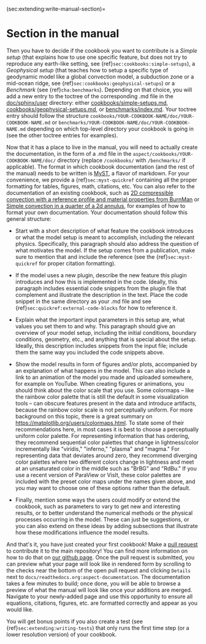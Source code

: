 (sec:extending:write-manual-section)=
# Section in the manual

Then you have to decide if the cookbook you want to contribute is a *Simple
setup* (that explains how to use one specific feature, but does not try to
reproduce any earth-like setting, see
{ref}`sec:cookbooks:simple-setups`), a *Geophysical setup* (that
teaches how to setup a specific type of geodynamic model like a global
convection model, a subduction zone or a mid-ocean ridge, see
{ref}`sec:cookbooks:geophysical-setups`) or a *Benchmark* (see
{ref}`cha:benchmarks`). Depending on that choice, you will add a new entry
to the toctree of the corresponding .md file in the
[doc/sphinx/user](https://github.com/geodynamics/aspect/tree/main/doc/sphinx/user)
directory: either
[cookbooks/simple-setups.md](https://github.com/geodynamics/aspect/blob/main/doc/sphinx/user/cookbooks/simple-setups.md),
[cookbooks/geophysical-setups.md](https://github.com/geodynamics/aspect/blob/main/doc/sphinx/user/cookbooks/geophysical-setups.md),
or [benchmarks/index.md](https://github.com/geodynamics/aspect/blob/main/doc/sphinx/user/benchmarks/index.md).
Your toctree entry should follow the structure
`cookbooks/YOUR-COOKBOOK-NAME/doc/YOUR-COOKBOOK-NAME.md` or
`benchmarks/YOUR-COOKBOOK-NAME/doc/YOUR-COOKBOOK-NAME.md` depending on which top-level
directory your cookbook is going in (see the other toctree entries for examples).

Now that it has a place to live in the manual, you will need to actually create
the documentation, in the form of a .md file in the
`aspect/cookbooks/YOUR-COOKBOOK-NAME/doc/` directory (replace `/cookbooks/` with
`/benchmarks/` if applicable). The format in which cookbook documentation (and
the rest of the manual) needs to be written is
[MyST](https://myst-parser.readthedocs.io/en/latest/#), a flavor of markdown.
For your convenience, we provide a {ref}`sec:myst-quickref` containing all the
proper formatting for tables, figures, math, citations, etc. You can also refer
to the documentation of an existing cookbook, such as
[2D compressible convection with a reference profile and material properties from BurnMan](https://github.com/geodynamics/aspect/blob/main/cookbooks/burnman/doc/burnman.md)
or [Simple convection in a quarter of a 2d annulus](https://github.com/geodynamics/aspect/blob/main/cookbooks/shell_simple_2d/doc/shell_simple_2d.md),
for examples of how to format your own documentation.
Your documentation should follow this general structure:

-   Start with a short description of what feature the cookbook introduces or
    what the model setup is meant to accomplish, including the relevant
    physics. Specifically, this paragraph should also address the question of
    what motivates the model. If the setup comes from a publication, make sure
    to mention that and include the reference (see the {ref}`sec:myst-quickref`
    for proper citation formatting).

-   If the model uses a new plugin, describe the new feature this plugin
    introduces and how this is implemented in the code. Ideally, this
    paragraph includes essential code snippets from the plugin file that
    complement and illustrate the description in the text. Place the code
    snippet in the same directory as your .md file and see
    {ref}`sec:quickref:external-code-blocks` for how to reference it.

-   Explain what the important input parameters in this setup are, what values
    you set them to and why. This paragraph should give an overview of your
    model setup, including the initial conditions, boundary conditions,
    geometry, etc., and anything that is special about the setup. Ideally,
    this description includes snippets from the input file; include them the
    same way you included the code snippets above.

-   Show the model results in form of figures and/or plots, accompanied by an
    explanation of what happens in the model. This can also include a link to
    an animation of the model you made and uploaded somewhere, for example on
    YouTube. When creating figures or animations, you should think about the
    color scale that you use. Some colormaps &ndash; like the rainbow color
    palette that is still the default in some visualization tools &ndash; can
    obscure features present in the data and introduce artifacts, because the
    rainbow color scale is not perceptually uniform. For more background on
    this topic, there is a great summary on
    <https://matplotlib.org/users/colormaps.html>. To state some of their
    recommendations here, in most cases it is best to choose a perceptually
    uniform color palette. For representing information that has ordering,
    they recommend sequential color palettes that change in lightness/color
    incrementally like "viridis," "inferno,"
    "plasma" and "magma." For representing data that
    deviates around zero, they recommend diverging color palettes where two
    different colors change in lightness and meet at an unsaturated color in
    the middle such as "BrBG" and "RdBu." If you use a
    recent version of ParaView or VisIt, these color palettes are included
    with the preset color maps under the names given above, and you may want
    to choose one of these options rather than the default.

-   Finally, mention some ways the users could modify or extend the cookbook,
    such as parameters to vary to get new and interesting results, or to
    better understand the numerical methods or the physical processes
    occurring in the model. These can just be suggestions, or you can also
    extend on these ideas by adding subsections that illustrate how these
    modifications influence the model results.

And that's it, you have just created your first cookbook! Make a
[pull request](https://docs.github.com/en/get-started/quickstart/github-flow)
to contribute it to the main repository! You can find more information on how to
do that on [our github page](https://github.com/geodynamics/aspect/blob/main/CONTRIBUTING.md).
Once the pull request is submitted, you can preview what your page will look
like in rendered form by scrolling to the checks near the bottom of the open
pull request and clicking `Details` next to `docs/readthedocs.org:aspect-documentation`.
The documentation takes a few minutes to build; once done, you will be able to
browse a preview of what the manual will look like once your additions are
merged. Navigate to your newly-added page and use this opportunity to ensure
all equations, citations, figures, etc. are formatted correctly and appear as you would like.

You will get bonus points if you also create a test (see
{ref}`sec:extending:writing-tests`) that only runs the first time step (or a
lower resolution version) of your cookbook.
